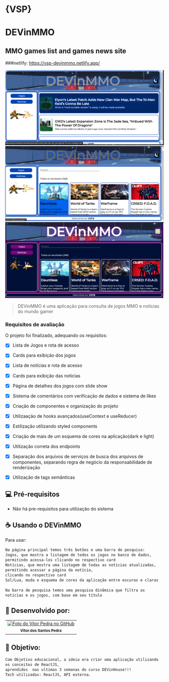 # {VSP}
# DEVinMMO
## MMO games list and games news site
###netlify:
<a>https://vsp-devinmmo.netlify.app/</a>


<img src="./src/assets/images/Captura de Tela (92).png" alt="Imagem lista de notícias">
<img src="./src/assets/images/Captura de Tela (93).png" alt="Imagem lista de jogos">
<img src="./src/assets/images/Captura de Tela (94).png" alt="Imagem lista jogos tema dark">

> DEVinMMO é uma aplicação para consulta de jogos MMO e notícias do mundo gamer

### Requisitos de avaliação

O projeto foi finalizado, adequando os requisitos:


- [x] Lista de Jogos e rota de acesso
- [x] Cards para exibição dos jogos
- [x] Lista de notícias e rota de acesso
- [x] Cards para exibição das notícias
- [x] Página de detalhes dos jogos com slide show
- [x] Sistema de comentários com verificação de dados e sistema de likes
- [x] Criação de componentes e organização do projeto
- [x] Utilizaação de hooks avançados(useContext e useReducer)
- [x] Estilização utilizando styled components
- [x] Criação de mais de um esquema de cores na aplicação(dark e light)
- [x] Utilização correta dos endpoints
- [x] Separação dos arquivos de serviços de busca dos arquivos de componentes, separando regra de negócio da responsabilidade de renderização
- [x] Utilização de tags semânticas 



## 💻 Pré-requisitos

 - Não há pre-requisitos para utilização do sistema



## ☕ Usando o DEVinMMO

Para usar:

```
Na página principal temos três botões e uma barra de pesquisa:
Jogos, que mostra a listagem de todos os jogos no banco de dados,
permitindo acessa-los clicando no respectivo card
Notícias, que mostra uma listagem de todas as notícias atualizadas, permitindo acessar a página da notícia,
clicando no respectivo card
Sol/Lua, muda o esquema de cores da aplicação entre escuras e claras

Na barra de pesquisa temos uma pesquisa dinâmica que filtra as notícias e os jogos, com base em seu título
```




## 🤝 Desenvolvido por:

<table>
  <tr>
    <td align="center">
      <a href="#">
        <img src="https://pt.gravatar.com/avatar/f0a681d3c89a0d7051ad5519d053b9e3" width="100px;" alt="Foto do Vitor Pedra no GitHub"/><br>
        <sub>
          <b>Vitor dos Santos Pedra</b>
        </sub>
      </a>
    </td>
  </tr>
</table>



## 🤝 Objetivo:

```
Com Objetivo educacional, a ideia era criar uma aplicação utilizando os conceitos de ReactJS,
aprendidos  nas ultimas 3 semanas do curso DEVinHouse!!!
Tech utilizadas: ReactJS, API externa.
```
